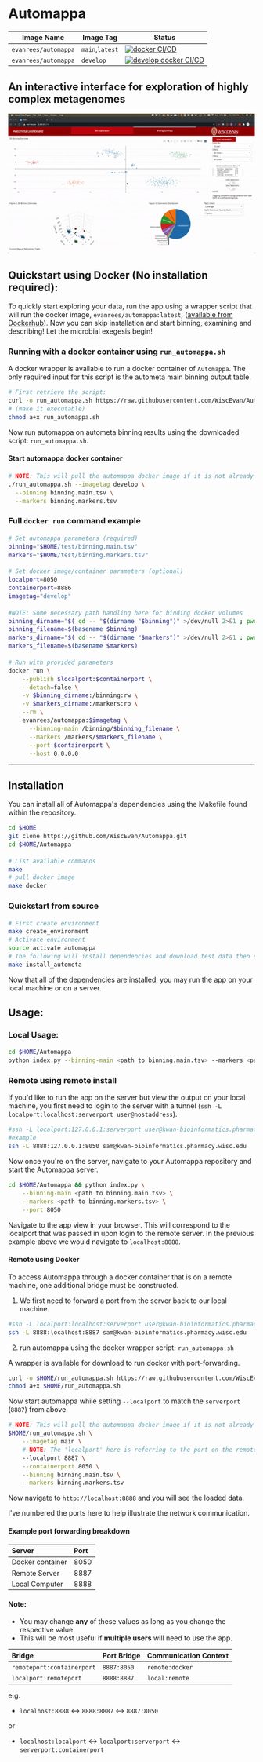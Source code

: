 Automappa
=========

| Image Name           | Image Tag       | Status                                                                                                                                                                                                                |
|----------------------|-----------------|-----------------------------------------------------------------------------------------------------------------------------------------------------------------------------------------------------------------------|
| `evanrees/automappa` | `main`,`latest` | [![docker CI/CD](https://github.com/WiscEvan/Automappa/actions/workflows/docker.yml/badge.svg?branch=main)](https://github.com/WiscEvan/Automappa/actions/workflows/docker.yml)                                       |
| `evanrees/automappa` | `develop`       | [![develop docker CI/CD](https://github.com/WiscEvan/Automappa/actions/workflows/docker.yml/badge.svg?branch=develop "evanrees/automappa:develop")](https://github.com/WiscEvan/Automappa/actions/workflows/docker.yml) |

An interactive interface for exploration of highly complex metagenomes
----------------------------------------------------------------------

![automappa](images/automappa.gif)

## Quickstart using Docker (No installation required):

 To quickly start exploring your data, run the app using a wrapper script that will run the docker image, `evanrees/automappa:latest`, ([available from Dockerhub](https://cloud.docker.com/repository/docker/evanrees/automappa/tags "Automappa Dockerhub Tags")). Now you can skip installation and start binning, examining and describing! Let the microbial exegesis begin!

### Running with a docker container using `run_automappa.sh`

A docker wrapper is available to run a docker container of `Automappa`.
The only required input for this script is the autometa main binning output table.

```bash
# First retrieve the script:
curl -o run_automappa.sh https://raw.githubusercontent.com/WiscEvan/Automappa/main/docker/run_automappa.sh
# (make it executable)
chmod a+x run_automappa.sh
```

Now run automappa on autometa binning results using the downloaded script: `run_automappa.sh`.
#### Start automappa docker container

```bash
# NOTE: This will pull the automappa docker image if it is not already available.
./run_automappa.sh --imagetag develop \
  --binning binning.main.tsv \
  --markers binning.markers.tsv
```

### Full `docker run` command example

```bash
# Set automappa parameters (required)
binning="$HOME/test/binning.main.tsv"
markers="$HOME/test/binning.markers.tsv"

# Set docker image/container parameters (optional)
localport=8050
containerport=8886
imagetag="develop"

#NOTE: Some necessary path handling here for binding docker volumes
binning_dirname="$( cd -- "$(dirname "$binning")" >/dev/null 2>&1 ; pwd -P )"
binning_filename=$(basename $binning)
markers_dirname="$( cd -- "$(dirname "$markers")" >/dev/null 2>&1 ; pwd -P )"
markers_filename=$(basename $markers)

# Run with provided parameters
docker run \
    --publish $localport:$containerport \
    --detach=false \
    -v $binning_dirname:/binning:rw \
    -v $markers_dirname:/markers:ro \
    --rm \
    evanrees/automappa:$imagetag \
      --binning-main /binning/$binning_filename \
      --markers /markers/$markers_filename \
      --port $containerport \
      --host 0.0.0.0
```

----------------------------------------------------------------------------------------------------

## Installation

You can install all of Automappa's dependencies using the Makefile found within the repository.

```bash
cd $HOME
git clone https://github.com/WiscEvan/Automappa.git
cd $HOME/Automappa

# List available commands
make
# pull docker image
make docker
```

### Quickstart from source

```bash
# First create environment
make create_environment
# Activate environment
source activate automappa
# The following will install dependencies and download test data then start automappa
make install_autometa
```

Now that all of the dependencies are installed, you may run the app on your local machine or on a server.

## Usage:

### Local Usage:

```bash
cd $HOME/Automappa
python index.py --binning-main <path to binning.main.tsv> --markers <path to binning.markers.tsv>
```

### Remote using remote install

If you'd like to run the app on the server but view the output on your local machine, 
you first need to login to the server with a tunnel (`ssh -L localport:localhost:serverport user@hostaddress`).

```bash
#ssh -L localport:127.0.0.1:serverport user@kwan-bioinformatics.pharmacy.wisc.edu
#example
ssh -L 8888:127.0.0.1:8050 sam@kwan-bioinformatics.pharmacy.wisc.edu
```

Now once you're on the server, navigate to your Automappa repository and start the Automappa server.

```bash
cd $HOME/Automappa && python index.py \
    --binning-main <path to binning.main.tsv> \
    --markers <path to binning.markers.tsv> \
    --port 8050
```

Navigate to the app view in your browser. 
This will correspond to the localport that was passed in upon login to the remote server. 
In the previous example above we would navigate to `localhost:8888`.

#### Remote using Docker

To access Automappa through a docker container that is on a remote machine, one additional bridge
must be constructed. 

1. We first need to forward a port from the server back to our local machine.

```bash
#ssh -L localport:localhost:serverport user@kwan-bioinformatics.pharmacy.wisc.edu
ssh -L 8888:localhost:8887 sam@kwan-bioinformatics.pharmacy.wisc.edu
```

2. run automappa using the docker wrapper script: `run_automappa.sh`

A wrapper is available for download to run docker with port-forwarding.

```bash
curl -o $HOME/run_automappa.sh https://raw.githubusercontent.com/WiscEvan/Automappa/main/docker/run_automappa.sh
chmod a+x $HOME/run_automappa.sh
```

Now start automappa while setting `--localport` to match the `serverport` (`8887`) from above.

```bash
# NOTE: This will pull the automappa docker image if it is not already available.
$HOME/run_automappa.sh \
    --imagetag main \
    # NOTE: The 'localport' here is referring to the port on the remote
    --localport 8887 \
    --containerport 8050 \
    --binning binning.main.tsv \
    --markers binning.markers.tsv
```

Now navigate to `http://localhost:8888` and you will see the loaded data.

I've numbered the ports here to help illustrate the network communication.

#### Example port forwarding breakdown
| Server | Port |
| :------------- | :------------- |
| Docker container | 8050 |
| Remote Server | 8887 |
| Local Computer | 8888 |

#### Note:
- You may change **any** of these values as long as you change the respective value.
- This will be most useful if **multiple users** will need to use the app.

| Bridge | Port Bridge | Communication Context |
| :------------- | :------------- | :------------- |
| `remoteport:containerport` | `8887:8050` | `remote:docker` |
| `localport:remoteport` | `8888:8887` | `local:remote` |

e.g.

- `localhost:8888` <-> `8888:8887` <-> `8887:8050`

or

- `localhost:localport` <-> `localport:serverport` <-> `serverport:containerport`
